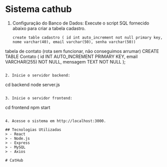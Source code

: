 # Sistema cathub

1. Configuração do Banco de Dados:
   Execute o script SQL fornecido abaixo para criar a tabela cadastro.
      ````
    create table cadastro ( id int auto_increment not null primary key, nome varchar(40), email varchar(50), senha varchar(50))
   ````
tabela de contato (rota sem funcionar, não conseguimos arrumar)
CREATE TABLE Contato (
    id INT AUTO_INCREMENT PRIMARY KEY,
    email VARCHAR(255) NOT NULL,
    mensagem TEXT NOT NULL
);
   ````

2. Inicie o servidor backend:
   ````
   cd backend
   node server.js
   ````

3. Inicie o servidor frontend:
   ````
   cd frontend
   npm start
   ````

4. Acesse o sistema em http://localhost:3000.

## Tecnologias Utilizadas
   > - React
   > - Node.js
   > - Express
   > - MySQL
   > - Axios

# CatHub
